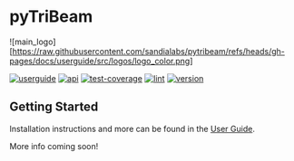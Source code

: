 # pyTriBeam

![main_logo][https://raw.githubusercontent.com/sandialabs/pytribeam/refs/heads/gh-pages/docs/userguide/src/logos/logo_color.png]

[![userguide][userguide_badge]](https://sandialabs.github.io/pytribeam/docs/userguide/book/index.html) [![api][api_badge]](https://sandialabs.github.io/pytribeam/docs/api/index.html) [![test-coverage][test-coverage_badge]](https://sandialabs.github.io/pytribeam/coverage_reports/htmlcov/index.html) [![lint][lint_badge]](https://sandialabs.github.io/pytribeam/logs/lint.log) [![version][version_badge]](https://github.com/sandialabs/pytribeam) 

[userguide_badge]: https://sandialabs.github.io/pytribeam/badges/userguide.svg
[api_badge]: https://sandialabs.github.io/pytribeam/badges/api.svg
[test-coverage_badge]: https://sandialabs.github.io/pytribeam/badges/test-coverage.svg
[lint_badge]: https://sandialabs.github.io/pytribeam/badges/lint.svg
[version_badge]: https://sandialabs.github.io/pytribeam/badges/version.svg

## Getting Started

Installation instructions and more can be found in the [User Guide](https://sandialabs.github.io/pytribeam/docs/userguide/book/index.html).

More info coming soon!
